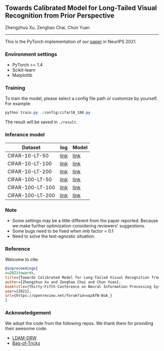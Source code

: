 ## Towards Calibrated Model for Long-Tailed Visual Recognition from Prior Perspective
Zhengzhuo Xu, Zenghao Chai, Chun Yuan
_________________

This is the PyTorch implementation of our [paper](https://openreview.net/forum?id=vqzAfN-BoA_&referrer=%5BAuthor%20Console%5D(%2Fgroup%3Fid%3DNeurIPS.cc%2F2021%2FConference%2FAuthors%23your-submissions)) in NeurIPS 2021.

### Environment settings
- PyTorch >= 1.4
- Scikit-learn
- Matplotlib

### Training

To train the model, please select a config file path or customize by yourself. For example:

```powershell
python train.py ./config/cifar10_100.py
```
The result will be saved in `./result`.


### Inferance model

| Dataset          | log                                                                                        | Model                                                                                      |
| ---------------- | ------------------------------------------------------------------------------------------ | ------------------------------------------------------------------------------------------ |
| CIFAR-10-LT-50   | [link](https://drive.google.com/file/d/1JHxk-qMM1HMDQtduhq9KWoZfZpzxgMRO/view?usp=sharing) | [link](https://drive.google.com/file/d/1tclscVkcXj0lJum7Azy8qHecB7Pomc0c/view?usp=sharing) |
| CIFAR-10-LT-100  | [link](https://drive.google.com/file/d/1YxfY_YEKHEwflyEB75_Bi8y2V0Gvoz21/view?usp=sharing) | [link](https://drive.google.com/file/d/1f8tNEBNoUarsi-I0LfdTuvMOwggAnuat/view?usp=sharing) |
| CIFAR-10-LT-200  | [link](https://drive.google.com/file/d/12uU7PPHOqYeoZqQ3u-yjG5VZ22Nq6-71/view?usp=sharing) | [link](https://drive.google.com/file/d/1GTf42bpfDmMz5MHTVsX9YkjLSeo9WJ-v/view?usp=sharing) |
| CIFAR-100-LT-50  | [link](https://drive.google.com/file/d/1TBHHl_VSDNakG32XOW9rV2Ebss5tum9B/view?usp=sharing) | [link](https://drive.google.com/file/d/1PKpxeeCO5ZRAq4srleTlcQqTTjQd6JfT/view?usp=sharing) |
| CIFAR-100-LT-100 | [link](https://drive.google.com/file/d/1cn0xdE5VxBb6ASAxZefO7PDjE8gfozlg/view?usp=sharing) | [link](https://drive.google.com/file/d/1SLowEae9vp3gWTFVKcjVnyb57iXH0yBt/view?usp=sharing) |
| CIFAR-100-LT-200 | [link](https://drive.google.com/file/d/1HBdY2Dlwh_kSFzJe9r6SWZDdlgIALYq8/view?usp=sharing) | [link](https://drive.google.com/file/d/16JUoxnbxuO7nivjw4M0LkUQiJ9AyAJDm/view?usp=sharing) |

### Note
- Some settings may be a little different from the paper reported. Because we make further optimization considering reviewers' suggestions.
- Some bugs need to be fixed when imb factor = 0.1
- Need to solve the test-agnostic situation.


### Reference

Welcome to cite:
```bib
@inproceedings{
xu2021towards,
title={Towards Calibrated Model for Long-Tailed Visual Recognition from Prior Perspective},
author={Zhengzhuo Xu and Zenghao Chai and Chun Yuan},
booktitle={Thirty-Fifth Conference on Neural Information Processing Systems},
year={2021},
url={https://openreview.net/forum?id=vqzAfN-BoA_}
}
```

### Acknowledgement
We adopt the code from the following repos. We thank them for providing their awesome code.
- [LDAM-DRW](https://github.com/kaidic/LDAM-DRW)
- [Bag-of-Tricks](https://github.com/zhangyongshun/BagofTricks-LT)
